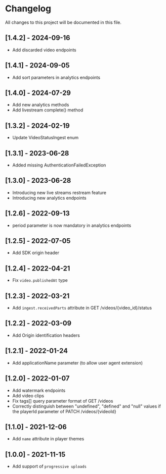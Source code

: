 # Changelog
All changes to this project will be documented in this file.

## [1.4.2] - 2024-09-16
- Add discarded video endpoints

## [1.4.1] - 2024-09-05
- Add sort parameters in analytics endpoints

## [1.4.0] - 2024-07-29
- Add new analytics methods
- Add livestream complete() method

## [1.3.2] - 2024-02-19
- Update VideoStatusIngest enum

## [1.3.1] - 2023-06-28
- Added missing AuthenticationFailedException

## [1.3.0] - 2023-06-28
- Introducing new live streams restream feature
- Introducing new analytics endpoints

## [1.2.6] - 2022-09-13
- period parameter is now mandatory in analytics endpoints

## [1.2.5] - 2022-07-05
- Add SDK origin header

## [1.2.4] - 2022-04-21
- Fix `video.publishedAt` type

## [1.2.3] - 2022-03-21
- Add `ingest.receivedParts` attribute in GET /videos/{video_id}/status

## [1.2.2] - 2022-03-09
- Add Origin identification headers

## [1.2.1] - 2022-01-24
- Add applicationName parameter (to allow user agent extension)

## [1.2.0] - 2022-01-07
- Add watermark endpoints
- Add video clips
- Fix tags[] query parameter format of GET /videos
- Correctly distinguish between "undefined", "defined" and "null" values if the playerId parameter of PATCH /videos/{videoId}

## [1.1.0] - 2021-12-06
- Add `name` attribute in player themes

## [1.0.0] - 2021-11-15
- Add support of `progressive uploads`
